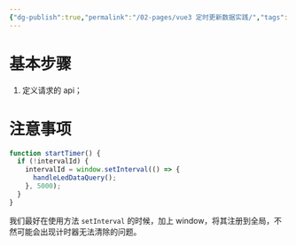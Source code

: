```yaml
---
{"dg-publish":true,"permalink":"/02-pages/vue3 定时更新数据实践/","tags":["personal/blog","program/frontend/vue3","program/backend/framework/jeesite"]}
---
```


# 基本步骤
1. 定义请求的 api；


# 注意事项
```ts
function startTimer() {
  if (!intervalId) {
    intervalId = window.setInterval(() => {
      handleLedDataQuery();
    }, 5000);
  }
}

```

我们最好在使用方法 `setInterval` 的时候，加上 window，将其注册到全局，不然可能会出现计时器无法清除的问题。

